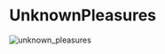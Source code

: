 # UnknownPleasures

![unknown_pleasures](https://user-images.githubusercontent.com/29158616/66602230-a6802e80-ebe4-11e9-829a-f36544e1647e.gif)